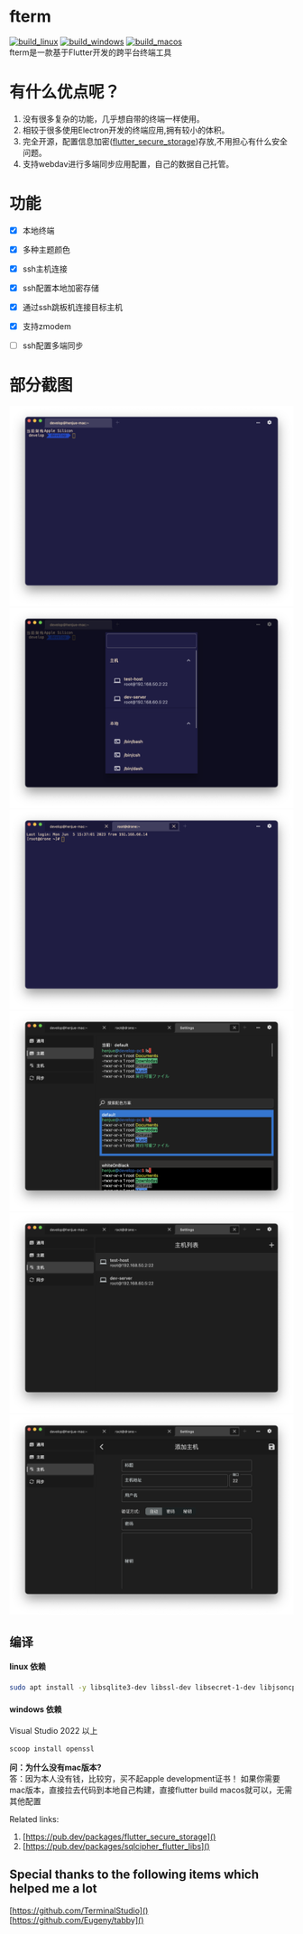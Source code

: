 
# fterm
[![build_linux](https://github.com/springeye/fterm/actions/workflows/build_linux.yml/badge.svg)](https://github.com/springeye/fterm/actions/workflows/build_linux.yml)
[![build_windows](https://github.com/springeye/fterm/actions/workflows/build_windows.yml/badge.svg)](https://github.com/springeye/fterm/actions/workflows/build_windows.yml)
[![build_macos](https://github.com/springeye/fterm/actions/workflows/build_macos.yml/badge.svg)](https://github.com/springeye/fterm/actions/workflows/build_macos.yml)  
fterm是一款基于Flutter开发的跨平台终端工具
# 有什么优点呢？
1. 没有很多复杂的功能，几乎想自带的终端一样使用。
2. 相较于很多使用Electron开发的终端应用,拥有较小的体积。
3. 完全开源，配置信息加密([flutter_secure_storage](https://pub.dev/packages/flutter_secure_storage))存放,不用担心有什么安全问题。
4. 支持webdav进行多端同步应用配置，自己的数据自己托管。  

# 功能
- [x] 本地终端
- [x] 多种主题颜色
- [x] ssh主机连接
- [x] ssh配置本地加密存储
- [x] 通过ssh跳板机连接目标主机
- [x] 支持zmodem
- [ ] ssh配置多端同步



# 部分截图
![fterm1](resources/fterm1.png)
![fterm2](resources/fterm2.png)
![fterm3](resources/fterm3.png)
![fterm4](resources/fterm4.png)
![fterm5](resources/fterm5.png)
![fterm6](resources/fterm6.png)

## 编译
#### linux 依赖
```bash
sudo apt install -y libsqlite3-dev libssl-dev libsecret-1-dev libjsoncpp-dev
```
#### windows 依赖
Visual Studio 2022 以上
```powershell
scoop install openssl
```
 

**问：为什么没有mac版本?**  
答：因为本人没有钱，比较穷，买不起apple development证书！
如果你需要mac版本，直接拉去代码到本地自己构建，直接flutter build macos就可以，无需其他配置


Related links:
1. [https://pub.dev/packages/flutter_secure_storage]()  
2. [https://pub.dev/packages/sqlcipher_flutter_libs]()
## Special thanks to the following items which helped me a lot
[https://github.com/TerminalStudio]()  
[https://github.com/Eugeny/tabby]()
